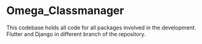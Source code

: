 # Omega_Classmanager
This codebase holds all code for all packages involved in the development. Flutter and Django in different branch of the repository.
